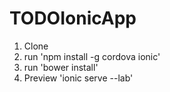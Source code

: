 # TODOIonicApp
1. Clone
2. run 'npm install -g cordova ionic'
3. run 'bower install'
4. Preview 'ionic serve --lab'
